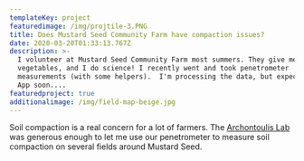 ```yaml
---
templateKey: project
featuredimage: /img/projtile-3.PNG
title: Does Mustard Seed Community Farm have compaction issues?
date: 2020-03-20T01:33:13.767Z
description: >-
  I volunteer at Mustard Seed Community Farm most summers. They give me
  vegetables, and I do science! I recently went and took penetrometer
  measurements (with some helpers).  I'm processing the data, but expect a Shiny
  App soon....
featuredproject: true
additionalimage: /img/field-map-beige.jpg
---
```

Soil compaction is a real concern for a lot of farmers. The [Archontoulis Lab](https://www.archontoulislab.com/) was generous enough to let me use our penetrometer to measure soil compaction on several fields around Mustard Seed.
